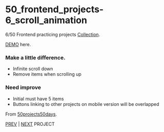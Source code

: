 # 50_frontend_projects-6_scroll_animation

6/50 Frontend practicing projects [Collection](https://github.com/yswnqc/50_frontend_projects-collection).

[DEMO](https://yswnqc.github.io/50_frontend_projects-6_scroll_animation/) here.

### Make a little difference.

- Infinite scroll down
- Remove items when scrolling up

### Need improve

- Initial must have 5 items
- Buttons linking to other projects on mobile version will be overlapped

From [50projects50days](https://50projects50days.com).

[PREV](https://github.com/yswnqc/50_frontend_projects-5_hidden_search) | [NEXT](https://github.com/yswnqc/50_frontend_projects-7_split_landing_page) PROJECT
